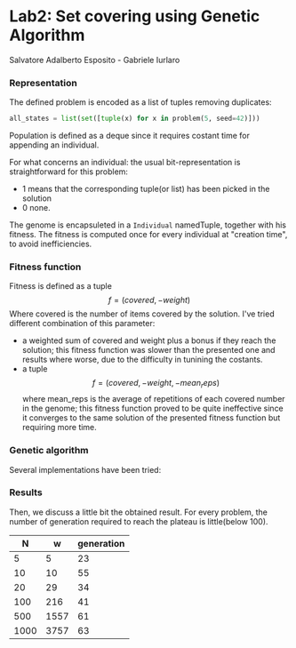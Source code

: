 # Lab2: Set covering using Genetic Algorithm
Salvatore Adalberto Esposito - Gabriele Iurlaro

### Representation
The defined problem is encoded as a list of tuples removing duplicates:

```python
all_states = list(set([tuple(x) for x in problem(5, seed=42)]))
```
Population is defined as a deque since it requires costant time for appending an individual.

For what concerns an individual: the usual bit-representation is straightforward for this problem:

- 1 means that the corresponding tuple(or list) has been picked in the solution
- 0 none.

The genome is encapsuleted in a `Individual` namedTuple, together with his fitness. The fitness is computed once for every individual at "creation time", to avoid inefficiencies.

### Fitness function

Fitness is defined as a tuple $$f = (covered, -weight)$$
Where covered is the number of items covered by the solution. I've tried different combination of this parameter:
  - a weighted sum of covered and weight plus a bonus if they reach the solution; this fitness function was slower than the presented one and results where worse, due to the difficulty in tunining the costants.
  - a tuple $$f = (covered, -weight, -mean_reps)$$ where mean_reps is the average of repetitions of each covered number in the genome; this fitness function proved to be quite ineffective since it converges to the same solution of the presented fitness function but requiring more time.

### Genetic algorithm

Several implementations have been tried: 

### Results

Then, we discuss a little bit the obtained result. For every problem, the number of generation required to reach the plateau is little(below 100).

| N    | w    | generation |
| ---- | ---- | ---------- |
| 5    | 5    | 23         |
| 10   | 10   | 55         |
| 20   | 29   | 34         |
| 100  | 216  | 41         |
| 500  | 1557 | 61         |
| 1000 | 3757 | 63         |